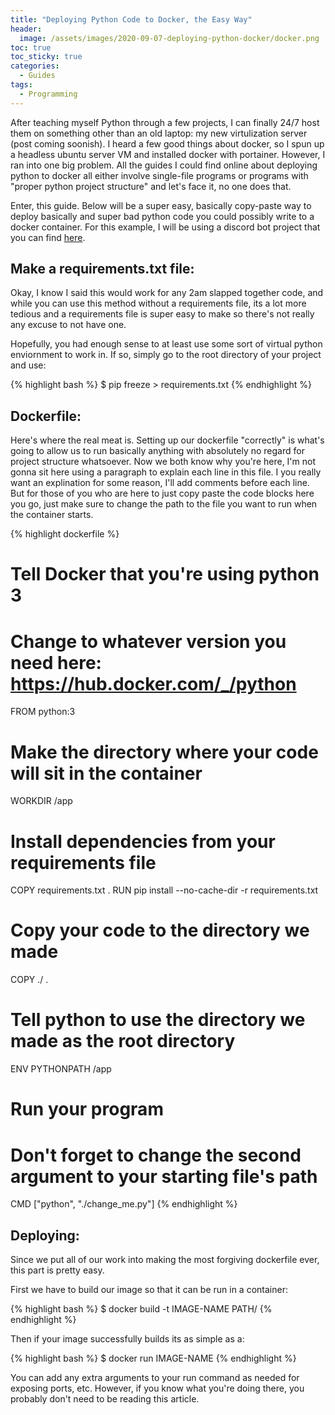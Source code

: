 ```yaml
---
title: "Deploying Python Code to Docker, the Easy Way"
header:
  image: /assets/images/2020-09-07-deploying-python-docker/docker.png
toc: true
toc_sticky: true
categories:
  - Guides
tags:
  - Programming
---
```


After teaching myself Python through a few projects, I can finally 24/7 host them on something other than an old laptop: my new virtulization server (post coming soonish). I heard a few good things about docker, so I spun up a headless ubuntu server VM and installed docker with portainer. However, I ran into one big problem. All the guides I could find online about deploying python to docker all either involve single-file programs or programs with "proper python project structure" and let's face it, no one does that.

Enter, this guide. Below will be a super easy, basically copy-paste way to deploy basically and super bad python code you could possibly write to a docker container. For this example, I will be using a discord bot project that you can find [here](https://github.com/Jellayy/CheeseBot).

## Make a requirements.txt file:

Okay, I know I said this would work for any 2am slapped together code, and while you can use this method without a requirements file, its a lot more tedious and a requirements file is super easy to make so there's not really any excuse to not have one.

Hopefully, you had enough sense to at least use some sort of virtual python enviornment to work in. If so, simply go to the root directory of your project and use:

{% highlight bash %}
$ pip freeze > requirements.txt
{% endhighlight %}

## Dockerfile:

Here's where the real meat is. Setting up our dockerfile "correctly" is what's going to allow us to run basically anything with absolutely no regard for project structure whatsoever. Now we both know why you're here, I'm not gonna sit here using a paragraph to explain each line in this file. I you really want an explination for some reason, I'll add comments before each line. But for those of you who are here to just copy paste the code blocks here you go, just make sure to change the path to the file you want to run when the container starts.

{% highlight dockerfile %}
# Tell Docker that you're using python 3
# Change to whatever version you need here: https://hub.docker.com/_/python
FROM python:3

# Make the directory where your code will sit in the container
WORKDIR /app

# Install dependencies from your requirements file
COPY requirements.txt .
RUN pip install --no-cache-dir -r requirements.txt

# Copy your code to the directory we made
COPY ./ .

# Tell python to use the directory we made as the root directory
ENV PYTHONPATH /app

# Run your program
# Don't forget to change the second argument to your starting file's path
CMD ["python", "./change_me.py"]
{% endhighlight %}

## Deploying:

Since we put all of our work into making the most forgiving dockerfile ever, this part is pretty easy.

First we have to build our image so that it can be run in a container:

{% highlight bash %}
$ docker build -t IMAGE-NAME PATH/
{% endhighlight %}

Then if your image successfully builds its as simple as a:

{% highlight bash %}
$ docker run IMAGE-NAME
{% endhighlight %}

You can add any extra arguments to your run command as needed for exposing ports, etc. However, if you know what you're doing there, you probably don't need to be reading this article.
